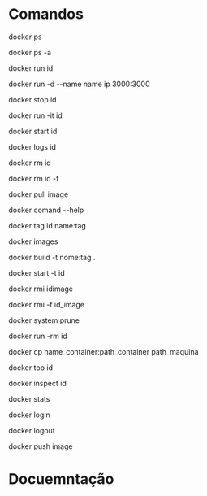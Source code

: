 # Comandos

docker ps

docker ps -a

docker run id

docker run -d --name name ip 3000:3000

docker stop id

docker run -it id

docker start id

docker logs id

docker rm id

docker rm id -f

docker pull image

docker comand --help

docker tag id name:tag

docker images

docker build -t nome:tag .

docker start -t id

docker rmi idimage

docker rmi -f id_image

docker system prune

docker run -rm id

docker cp name_container:path_container path_maquina

docker top id

docker inspect id

docker stats

docker login

docker logout

docker push image

# Docuemntação

